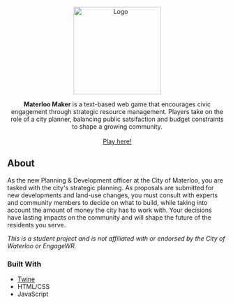 <!-- PROJECT LOGO -->
<br />
<div align="center">
  <a href="https://github.com/ericahan22/materloomaker">
    <img src="logo.png" alt="Logo" height="200">
  </a>

  <p align="center">
    <strong>Materloo Maker</strong> is a text-based web game that encourages civic engagement through strategic resource management. Players take on the role of a city planner, balancing public satsifaction and budget constraints to shape a growing community.
    <br />
    <br />
    <a href="https://ericahan22.github.io/materloomaker/">Play here!</a>
  </p>
</div>

<!-- ABOUT THE PROJECT -->
## About

As the new Planning & Development officer at the City of Materloo, you are tasked with the city's strategic planning. As proposals are submitted for new developments and land-use changes, you must consult with experts and community members to decide on what to build, while taking into account the amount of money the city has to work with. Your decisions have lasting impacts on the community and will shape the future of the residents you serve.

*This is a student project and is not affiliated with or endorsed by the City of Waterloo or EngageWR.*

### Built With

- [Twine](https://twinery.org/)
- HTML/CSS
- JavaScript
